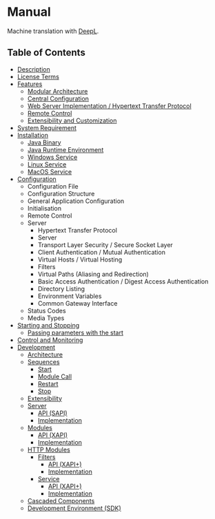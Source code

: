 # Manual

Machine translation with [DeepL](https://deepl.com).


## Table of Contents
- [Description](description.md)
- [License Terms](license-terms.md)
- [Features](features.md)
  - [Modular Architecture](features.md#modular-architecture)
  - [Central Configuration](features.md#central-configuration)
  - [Web Server Implementation / Hypertext Transfer Protocol](features.md#web-server-implementation--hypertext-transfer-protocol)
  - [Remote Control](features.md#remote-control)
  - [Extensibility and Customization](features.md#extensibility-and-customization)
- [System Requirement](system-requirement.md)
- [Installation](installation.md)
  - [Java Binary](installation.md#java-binary)
  - [Java Runtime Environment](installation.md#java-runtime-environment)
  - [Windows Service](installation.md#windows-service)
  - [Linux Service](installation.md#linux-service)
  - [MacOS Service](installation.md#macos-service)
- [Configuration](configuration.md)
  - Configuration File
  - Configuration Structure
  - General Application Configuration
  - Initialisation
  - Remote Control
  - Server
    - Hypertext Transfer Protocol
    - Server
    - Transport Layer Security / Secure Socket Layer
    - Client Authentication / Mutual Authentication
    - Virtual Hosts / Virtual Hosting
    - Filters
    - Virtual Paths (Aliasing and Redirection)
    - Basic Access Authentication / Digest Access Authentication
    - Directory Listing
    - Environment Variables
    - Common Gateway Interface
  - Status Codes
  - Media Types
- [Starting and Stopping](starting-and-stopping.md)
  - [Passing parameters with the start](starting-and-stopping.md#passing-parameters-with-the-start)
- [Control and Monitoring](control-and-monitoring.md)
- [Development](development.md)
  - [Architecture](development.md#architect-ure)
  - [Sequences](development.md#sequences)
    - [Start](development.md#start)
    - [Module Call](development.md#module-call)
    - [Restart](development.md#restart)
    - [Stop](development.md#stop)
  - [Extensibility](development.md#extensibility)
  - [Server](development.md#server)
    - [API (SAPI)](development.md#api-sapi)
    - [Implementation](development.md#implementation)
  - [Modules](development.md#modules)
    - [API (XAPI)](development.md#api-xapi)
    - [Implementation](development.md#implementation-1)
  - [HTTP Modules](development.md#http-modules)
    - [Filters](development.md#filters)
      - [API (XAPI+)](development.md#api-xapi-1)
      - [Implementation](development.md#implementation-2)
    - [Service](development.md#service)
      - [API (XAPI+)](development.md#api-xapi-2)
      - [Implementation](development.md#implementation-3)
  - [Cascaded Components](development.md#cascaded-components)
  - [Development Environment (SDK)](development.md#development-environment-sdk)
